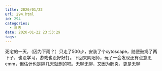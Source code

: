 ```yaml
---
title: 2020/01/22
url: 294.html
id: 294
categories:
  - 日志
date: 2020-01-22 23:53:29
tags:
---
```


死宅的一天，（因为下雨？）只走了500步，安装了个cytoscape，随便鼓捣了两下子，也没学习，游戏也没好好打。下回来阴阳师，玩了一会发现还有点意思emm，但估计也是隔几天就删的吧。无聊无聊，又因为肺炎，更是无聊